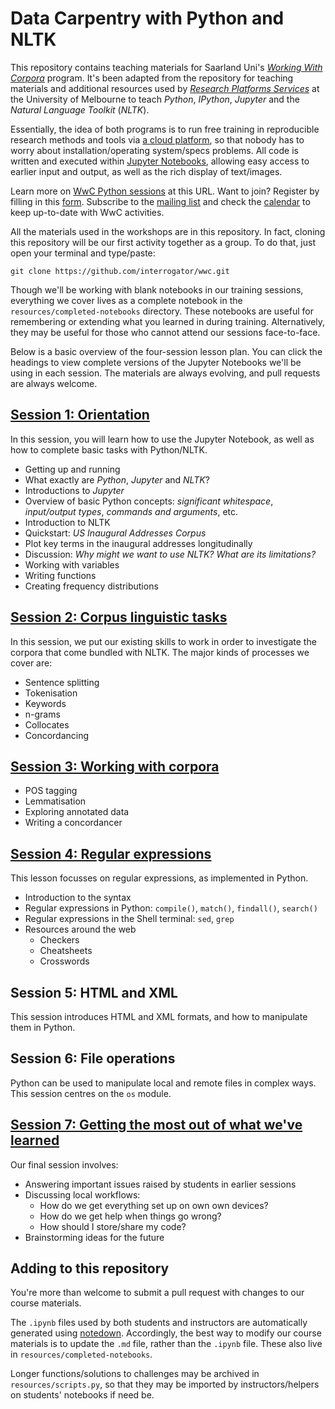 # Data Carpentry with Python and NLTK

This repository contains teaching materials for Saarland Uni's [*Working With Corpora*](http://fedora.clarin-d.uni-saarland.de/unserwiki/doku.php?id=training:working_with_corpora/) program. It's been adapted from the repository for teaching materials and additional resources used by [*Research Platforms Services*](http://melbourne.resbaz.edu.au/) at the University of Melbourne to teach *Python*, *IPython*, *Jupyter* and the *Natural Language Toolkit* (*NLTK*).

Essentially, the idea of both programs is to run free training in reproducible research methods and tools via [a cloud platform](https://dit4c.github.io/), so that nobody has to worry about installation/operating system/specs problems. All code is written and executed within [Jupyter Notebooks](http://jupyter.org/), allowing easy access to earlier input and output, as well as the rich display of text/images.

Learn more on [WwC Python sessions](http://fedora.clarin-d.uni-saarland.de/unserwiki/doku.php?id=training:python) at this URL. Want to join? Register by filling in this [form](https://docs.google.com/forms/d/1VThhhXYbrcKKe8p33tijzAIpbKHBqOcVsUyEcXDAu4Y/viewform). Subscribe to the [mailing list](https://groups.google.com/forum/#!forum/workingwithcorpora) and check the [calendar](https://calendar.google.com/calendar/embed?src=toccngu71401plkr8q4ccql75s@group.calendar.google.com&ctz=Europe/Berlin) to keep up-to-date with WwC activities.

All the materials used in the workshops are in this repository. In fact, cloning this repository will be our first activity together as a group. To do that, just open your terminal and type/paste:

```shell
git clone https://github.com/interrogator/wwc.git
```

Though we'll be working with blank notebooks in our training sessions, everything we cover lives as a complete notebook in the `resources/completed-notebooks` directory. These notebooks are useful for remembering or extending what you learned in during training. Alternatively, they may be useful for those who cannot attend our sessions face-to-face.

Below is a basic overview of the four-session lesson plan. You can click the headings to view complete versions of the Jupyter Notebooks we'll be using in each session. The materials are always evolving, and pull requests are always welcome.

## [Session 1: Orientation](https://github.com/interrogator/wwc/blob/master/resources/completed-notebooks/nltk-session-1-complete.md)

In this session, you will learn how to use the Jupyter Notebook, as well as how to complete basic tasks with Python/NLTK. 

* Getting up and running
* What exactly are *Python*, *Jupyter* and *NLTK*?
* Introductions to *Jupyter*
* Overview of basic Python concepts: *significant whitespace*, *input/output types*, *commands and arguments*, etc.
* Introduction to NLTK
* Quickstart: *US Inaugural Addresses Corpus*
* Plot key terms in the inaugural addresses longitudinally
* Discussion: *Why might we want to use NLTK? What are its limitations?*
* Working with variables
* Writing functions
* Creating frequency distributions

## [Session 2: Corpus linguistic tasks](https://github.com/interrogator/wwc/blob/master/resources/completed-notebooks/nltk-session-2-complete.md)

In this session, we put our existing skills to work in order to investigate the corpora that come bundled with NLTK. The major kinds of processes we cover are:

* Sentence splitting
* Tokenisation
* Keywords
* n-grams
* Collocates
* Concordancing

## [Session 3: Working with corpora](https://github.com/interrogator/wwc/blob/master/resources/completed-notebooks/nltk-session-3-complete.md)

* POS tagging
* Lemmatisation
* Exploring annotated data
* Writing a concordancer

## [Session 4: Regular expressions](https://github.com/interrogator/wwc/blob/master/resources/completed-notebooks/nltk-session-4-complete.md)

This lesson focusses on regular expressions, as implemented in Python.

* Introduction to the syntax
* Regular expressions in Python: `compile()`, `match()`, `findall()`, `search()`
* Regular expressions in the Shell terminal: `sed`, `grep`
* Resources around the web
  * Checkers
  * Cheatsheets
  * Crosswords

## Session 5: HTML and XML

This session introduces HTML and XML formats, and how to manipulate them in Python.

## Session 6: File operations

Python can be used to manipulate local and remote files in complex ways. This session centres on the `os` module.

## [Session 7: Getting the most out of what we've learned](https://github.com/interrogator/wwc/blob/master/resources/completed-notebooks/nltk-session-4-complete.md)

Our final session involves:

* Answering important issues raised by students in earlier sessions
* Discussing local workflows:
  * How do we get everything set up on own own devices?
  * How do we get help when things go wrong?
  * How should I store/share my code?
* Brainstorming ideas for the future

## Adding to this repository

You're more than welcome to submit a pull request with changes to our course materials.

The `.ipynb` files used by both students and instructors are automatically generated using [notedown](https://github.com/aaren/notedown). Accordingly, the best way to modify our course materials is to update the `.md` file, rather than the `.ipynb` file. These also live in `resources/completed-notebooks`.

Longer functions/solutions to challenges may be archived in `resources/scripts.py`, so that they may be imported by instructors/helpers on students' notebooks if need be.
